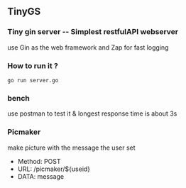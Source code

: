 ## TinyGS
### Tiny gin server -- Simplest restfulAPI webserver 

use Gin as the web framework and Zap for fast logging


### How to run it ?
``` go run server.go ```

### bench
use postman to test it & longest response time is about 3s

### Picmaker
make picture with the message the user set


- Method:
 POST
- URL:
 /picmaker/${useid}
- DATA:
 message
